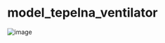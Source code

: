 # model_tepelna_ventilator
![image](https://user-images.githubusercontent.com/75219332/204537564-c71c29d1-fcb1-4cd8-9490-ae8815cd5ecc.png)
